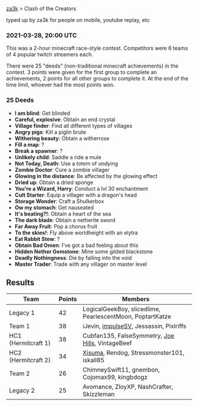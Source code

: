 [za3k](/) > Clash of the Creators

typed up by za3k for people on mobile, youtube replay, etc

### 2021-03-28, 20:00 UTC
This was a 2-hour minecraft race-style contest. Competitors were 6 teams of 4 popular twitch streamers each.

There were 25 "deeds" (non-traditional minecraft achievements) in the contest. 3 points were given for the first group to complete an achievements, 2 points for all other groups to complete it. At the end of the time limit, whoever had the most points won.

### 25 Deeds

- **I am blind**: Get blinded
- **Careful, explosive**: Obtain an end crystal
- **Village finder**: Find all different types of villages
- **Angry pigs**: Kill a piglin brute
- **Withering beauty**: Obtain a witherrose
- **Fill a map**: ?
- **Break a spawner**: ?
- **Unlikely child**: Saddle a ride a mule
- **Not Today, Death**: Use a totem of undying
- **Zombie Doctor**: Cure a zombie villager
- **Glowing in the distance**: Be affected by the glowing effect
- **Dried up**: Obtain a dried sponge
- **You're a Wizard, Harry**: Conduct a lvl 30 enchantment
- **Cult Starter**: Equip a villager with a dragon's head
- **Storage Wonder**: Craft a Shulkerbox
- **Ow my stomach**: Get nauseated
- **It's beating?!**: Obtain a heart of the sea
- **The dark blade**: Obtain a netherite sword
- **Far Away Fruit**: Pop a chorus fruit
- **To the skies!**: Fly above worldheight with an elytra
- **Eat Rabbit Stew**: ?
- **Obtain Bad Omen**: I've got a bad feeling about this
- **Hidden Nether Gemstone**: Mine some gilded blackstone
- **Deadly Nothingness**: Die by falling into the void
- **Master Trader**: Trade with any villager on master level

## Results

| Team                | Points | Members |
|---------------------|--------|---------|
| Legacy 1            | 42     | LogicalGeekBoy, slicedlime, PearlescentMoon, PoptartKatze |
| Team 1              | 38     | iJevin, [impulseSV](https://www.youtube.com/watch?v=idbEXSGQ3EE&t=831s&ab_channel=impulseSV2), Jessassin, Pixlriffs |
| HC1 (Hermitcraft 1) | 38     | Cubfan135, FalseSymmetry, [Joe Hills](https://www.youtube.com/watch?v=II3OUznb7BE&t=15s&ab_channel=JoeHillsTSD), VintageBeef |
| HC2 (Hermitcraft 2) | 34     | [Xisuma](https://www.youtube.com/watch?v=SDfO2lq8Y1E&t=51s&ab_channel=xisumatwo), Rendog, Stressmonster101, iskall85 |
| Team 2              | 26     | ChimneySwift11, gnembon, Cojomax99, kingbdogz |
| Legacy 2            | 25     | Avomance, ZloyXP, NashCrafter, Skizzleman |

